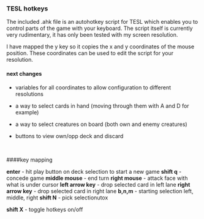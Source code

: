 ### TESL hotkeys

The included .ahk file is an autohotkey script for TESL which enables you to control parts of the game with your keyboard. The script itself is currently very rudimentary, it has only been tested with my screen resolution.

I have mapped the y key so it copies the x and y coordinates of the mouse position. These coordinates can be used to edit the script for your resolution.

#### next changes

* variables for all coordinates to allow configuration to different resolutions

* a way to select cards in hand (moving through them with A and D for example)

* a way to select creatures on board (both own and enemy creatures)

* buttons to view own/opp deck and discard

  ​

####key mapping

**enter** - hit play button on deck selection to start a new game
**shift q** - concede game
**middle mouse** - end turn
**right mouse** - attack face with what is under cursor
**left arrow key** - drop selected card in left lane
**right arrow key** - drop selected card in right lane
**b,n,m** - starting selection left, middle, right
**shift N** - pick selectionutox

**shift X** - toggle hotkeys on/off



